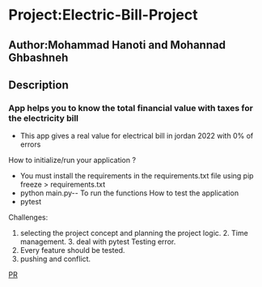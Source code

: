 # Project:Electric-Bill-Project

## Author:Mohammad Hanoti and Mohannad Ghbashneh

## Description

### App helps you to know the total financial value with taxes for the electricity bill

* This app gives a real value for electrical bill in jordan 2022 with 0% of errors

How to initialize/run your application ?

* You must install the requirements in the requirements.txt file using pip freeze > requirements.txt
* python main.py-- To run the functions
How to test the application
* pytest

Challenges:

1. selecting the project concept and planning the project logic.
2. Time management.
3. deal with pytest Testing error.
4. Every feature should be tested.
5. pushing and conflict.

[PR](https://github.com/MohdHanoti/Electric-Bill-Project/pull/2)
